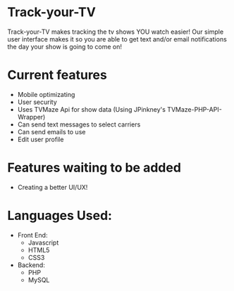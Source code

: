 Track-your-TV
=============
Track-your-TV makes tracking the tv shows YOU watch easier! Our simple user interface makes it so you are able to get text and/or email notifications the day your show is going to come on!

Current features
================
- Mobile optimizating 
- User security
- Uses TVMaze Api for show data (Using JPinkney's TVMaze-PHP-API-Wrapper)
- Can send text messages to select carriers
- Can send emails to use
- Edit user profile

Features waiting to be added
============================
- Creating a better UI/UX!

Languages Used:
==============
  - Front End:
      - Javascript
      - HTML5
      - CSS3
  - Backend:
      - PHP
      - MySQL

